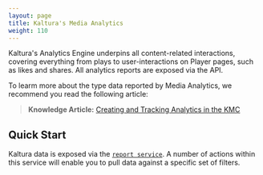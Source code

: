 ```yaml
---
layout: page
title: Kaltura's Media Analytics
weight: 110
---
```




Kaltura's Analytics Engine underpins all content-related interactions, covering everything from plays to user-interactions on Player pages, such as likes and shares. All analytics reports are exposed via the API.

To learm more about the type data reported by Media Analytics, we recommend you read the following article:
>**Knowledge Article:** [Creating and Tracking Analytics in the KMC](http://knowledge.kaltura.com/creating-and-tracking-analytics-kmc-0#analytics)

## Quick Start  
Kaltura data is exposed via the [`report service`](https://developer.kaltura.com/api-docs/#/report). 
A number of actions within this service will enable you to pull data against a specific set of filters.

 

 
